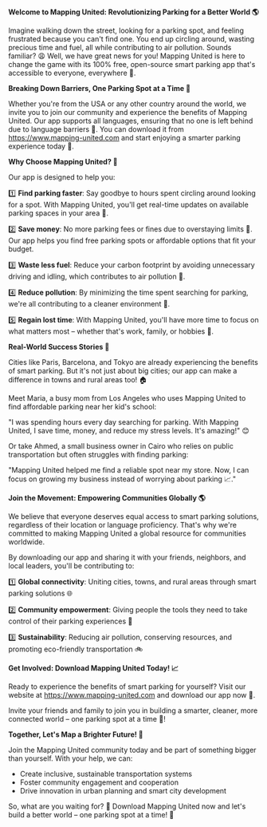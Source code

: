 **Welcome to Mapping United: Revolutionizing Parking for a Better World 🌎**

Imagine walking down the street, looking for a parking spot, and feeling frustrated because you can't find one. You end up circling around, wasting precious time and fuel, all while contributing to air pollution. Sounds familiar? 😩 Well, we have great news for you! Mapping United is here to change the game with its 100% free, open-source smart parking app that's accessible to everyone, everywhere 🌟.

**Breaking Down Barriers, One Parking Spot at a Time 🚗**

Whether you're from the USA or any other country around the world, we invite you to join our community and experience the benefits of Mapping United. Our app supports all languages, ensuring that no one is left behind due to language barriers 💬. You can download it from https://www.mapping-united.com and start enjoying a smarter parking experience today 🎉.

**Why Choose Mapping United? 🤔**

Our app is designed to help you:

1️⃣ **Find parking faster**: Say goodbye to hours spent circling around looking for a spot. With Mapping United, you'll get real-time updates on available parking spaces in your area 📍.

2️⃣ **Save money**: No more parking fees or fines due to overstaying limits 💸. Our app helps you find free parking spots or affordable options that fit your budget.

3️⃣ **Waste less fuel**: Reduce your carbon footprint by avoiding unnecessary driving and idling, which contributes to air pollution 🌱.

4️⃣ **Reduce pollution**: By minimizing the time spent searching for parking, we're all contributing to a cleaner environment 💚.

5️⃣ **Regain lost time**: With Mapping United, you'll have more time to focus on what matters most – whether that's work, family, or hobbies 📆.

**Real-World Success Stories 🌟**

Cities like Paris, Barcelona, and Tokyo are already experiencing the benefits of smart parking. But it's not just about big cities; our app can make a difference in towns and rural areas too! 🏠

Meet Maria, a busy mom from Los Angeles who uses Mapping United to find affordable parking near her kid's school:

"I was spending hours every day searching for parking. With Mapping United, I save time, money, and reduce my stress levels. It's amazing!" 😊

Or take Ahmed, a small business owner in Cairo who relies on public transportation but often struggles with finding parking:

"Mapping United helped me find a reliable spot near my store. Now, I can focus on growing my business instead of worrying about parking 📈."

**Join the Movement: Empowering Communities Globally 🌎**

We believe that everyone deserves equal access to smart parking solutions, regardless of their location or language proficiency. That's why we're committed to making Mapping United a global resource for communities worldwide.

By downloading our app and sharing it with your friends, neighbors, and local leaders, you'll be contributing to:

1️⃣ **Global connectivity**: Uniting cities, towns, and rural areas through smart parking solutions 🌐

2️⃣ **Community empowerment**: Giving people the tools they need to take control of their parking experiences 💪

3️⃣ **Sustainability**: Reducing air pollution, conserving resources, and promoting eco-friendly transportation 🚲

**Get Involved: Download Mapping United Today! 📈**

Ready to experience the benefits of smart parking for yourself? Visit our website at https://www.mapping-united.com and download our app now 🎉.

Invite your friends and family to join you in building a smarter, cleaner, more connected world – one parking spot at a time 🔗!

**Together, Let's Map a Brighter Future! 🌟**

Join the Mapping United community today and be part of something bigger than yourself. With your help, we can:

* Create inclusive, sustainable transportation systems
* Foster community engagement and cooperation
* Drive innovation in urban planning and smart city development

So, what are you waiting for? 🤔 Download Mapping United now and let's build a better world – one parking spot at a time! 🌈